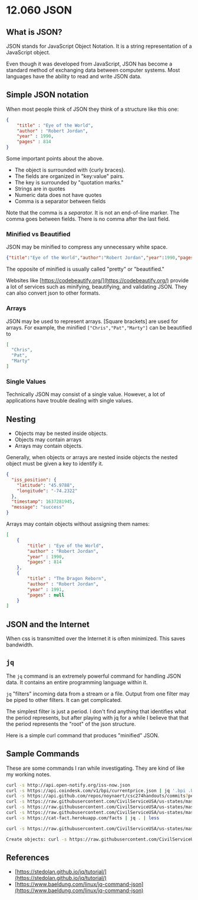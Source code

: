 # 12.060 JSON

## What is JSON?

JSON stands for JavaScript Object Notation.  It is a string representation of a JavaScript object.  

Even though it was developed from JavaScript, JSON has become a standard method of exchanging data between computer systems.  Most languages have the ability to read and write JSON data.

## Simple JSON notation

When most people think of JSON they think of a structure like this one:

```json
{ 
    "title" : "Eye of the World",
    "author" : "Robert Jordan",
    "year" : 1990,
    "pages" : 814
}
```

Some important points about the above.

* The object is surrounded with {curly braces}.
* The fields are organized in "key:value" pairs.
* The key is surrounded by "quotation marks."
* Strings are in quotes
* Numeric data does not have quotes
* Comma is a separator between fields

Note that the comma is a *separator.*  It is not an end-of-line marker.  The comma goes between fields.  There is no comma after the last field.

### Minified vs Beautified

JSON may be minified to compress any unnecessary white space.

```json
{"title":"Eye of the World","author":"Robert Jordan","year":1990,"pages":814}
```

The opposite of minified is usually called "pretty" or "beautified."  

Websites like [https://codebeautify.org/](https://codebeautify.org/)  provide a lot of services such as minifying, beautifying, and validating JSON.  They can also convert json to other formats.
### Arrays

JSON may be used to represent arrays.  [Square brackets] are used for arrays.  For example, the minified `["Chris","Pat","Marty"]` can be beautified to 

```json
[
  "Chris",
  "Pat",
  "Marty"
] 
```

### Single Values

Technically JSON may consist of a single value.  However, a lot of applications have trouble dealing with single values.

## Nesting

* Objects may be nested inside objects.
* Objects may contain arrays
* Arrays may contain objects.

Generally, when objects or arrays are nested inside objects the nested object must be given a key to identify it.

```json
{
  "iss_position": {
    "latitude": "45.9788",
    "longitude": "-74.2322"
  },
  "timestamp": 1637281945,
  "message": "success"
}
```

Arrays may contain objects without assigning them names:

```json
[
    { 
        "title" : "Eye of the World",
        "author" : "Robert Jordan",
        "year" : 1990,
        "pages" : 814
    },
    { 
        "title" : "The Dragon Reborn",
        "author" : "Robert Jordan",
        "year" : 1991,
        "pages" : null
    }
]
```

## JSON and the Internet

When css is transmitted over the Internet it is often minimized.  This saves bandwidth.  

## `jq`

The `jq` command is an extremely powerful command for handling JSON data.  It contains an entire programming language within it.

`jq` "filters" incoming data from a stream or a file.  Output from one filter may be piped to other filters. It can get complicated.

The simplest filter is just a period.  I don't find anything that identifies what the period represents, but after playing with jq for a while I believe that that the period represents the "root" of the json structure.

Here is a simple curl command that produces "minified" JSON.

## Sample Commands

These are some commands I ran while investigating.  They are kind of like my working notes.

```bash
curl -s http://api.open-notify.org/iss-now.json
curl -s https://api.coindesk.com/v1/bpi/currentprice.json | jq '.bpi .USD .rate'
curl -s https://api.github.com/repos/noynaert/csc274handouts/commits?per_page=5
curl -s https://raw.githubusercontent.com/CivilServiceUSA/us-states/master/data/states.json | jq .
curl -s https://raw.githubusercontent.com/CivilServiceUSA/us-states/master/data/states.json | jq '.[49]'
curl -s https://raw.githubusercontent.com/CivilServiceUSA/us-states/master/data/states.json | jq '.[49] .capital_city'
curl -s https://cat-fact.herokuapp.com/facts | jq . | less

curl -s https://raw.githubusercontent.com/CivilServiceUSA/us-states/master/data/states.json | jq '.[] | {capital_city,  state}' 

Create objects: curl -s https://raw.githubusercontent.com/CivilServiceUSA/us-states/master/data/states.json | jq 'sort_by(.capital_city) | .[] | {  capital_city,  state }' 
```


## References

* [https://stedolan.github.io/jq/tutorial/](https://stedolan.github.io/jq/tutorial/)
* [https://www.baeldung.com/linux/jq-command-json](https://www.baeldung.com/linux/jq-command-json)
